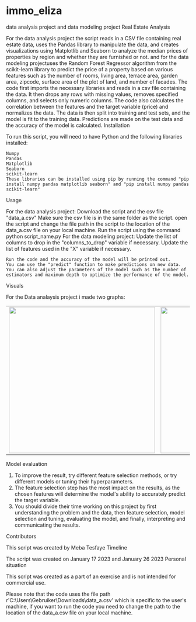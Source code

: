 # immo_eliza
data analysis project and data modeling project
Real Estate Analysis

For the data analysis project the script reads in a CSV file containing real estate data, uses the Pandas library to manipulate the data, and creates visualizations using Matplotlib and Seaborn to analyze the median prices of properties by region and whether they are furnished or not. and for the data modeling projectuses the Random Forest Regressor algorithm from the scikit-learn library to predict the price of a property based on various features such as the number of rooms, living area, terrace area, garden area, zipcode, surface area of the plot of land, and number of facades. The code first imports the necessary libraries and reads in a csv file containing the data. It then drops any rows with missing values, removes specified columns, and selects only numeric columns. The code also calculates the correlation between the features and the target variable (price) and normalizes the data. The data is then split into training and test sets, and the model is fit to the training data. Predictions are made on the test data and the accuracy of the model is calculated.
Installation

To run this script, you will need to have Python and the following libraries installed:

    Numpy
    Pandas
    Matplotlib
    Seaborn
    scikit-learn
    These libraries can be installed using pip by running the command "pip install numpy pandas matplotlib seaborn" and "pip install numpy pandas scikit-learn"
    
Usage



                                                                  
For the data analysis project:
    Download the script and the csv file "data_a.csv"
    Make sure the csv file is in the same folder as the script.
    open the script and change the file path in the script to the location of the data_a.csv file on your local machine.
    Run the script using the command python script_name.py
For the data modeling project: 
    Update the list of columns to drop in the "columns_to_drop" variable if necessary.
    Update the list of features used in the "X" variable if necessary.
    
   
    Run the code and the accuracy of the model will be printed out.
    You can use the "predict" function to make predictions on new data.
    You can also adjust the parameters of the model such as the number of estimators and maximum depth to optimize the performance of the model.



Visuals


For the Data analaysis project i made two graphs:
<table>
  <tr>
    <td>
      <img src="https://github.com/Mebatesfaye05/immo_eliza_project/blob/main/Data%20visualization/First_graph/1_graph.png" width ="400"
      height=""200">
    </td>
    <td>
      <img src="https://github.com/Mebatesfaye05/immo_eliza_project/blob/main/Data%20visualization/second%20graph/Location_graph_2.png" width ="400"
      height=""200">
    </td>
  </tr>
 </table>
 
 
 Model evaluation 
 1. To improve the result, try different feature selection methods, or try different models or tuning their hyperparameters.
 2. The feature selection step has the most impact on the results, as the chosen features will determine the model's ability to accurately predict the target variable.
 3. You should divide their time working on this project by first understanding the problem and the data, then feature selection, model selection and tuning, evaluating the model, and finally, interpreting and communicating the results.
 
 
Contributors

This script was created by Meba Tesfaye
Timeline

The script was created on January 17 2023 and January 26 2023
Personal situation

This script was created as a part of an exercise and is not intended for commercial use.

Please note that the code uses the file path r'C:\Users\Gebruiker\Downloads\data_a.csv' which is specific to the user's machine, if you want to run the code you need to change the path to the location of the data_a.csv file on your local machine.
